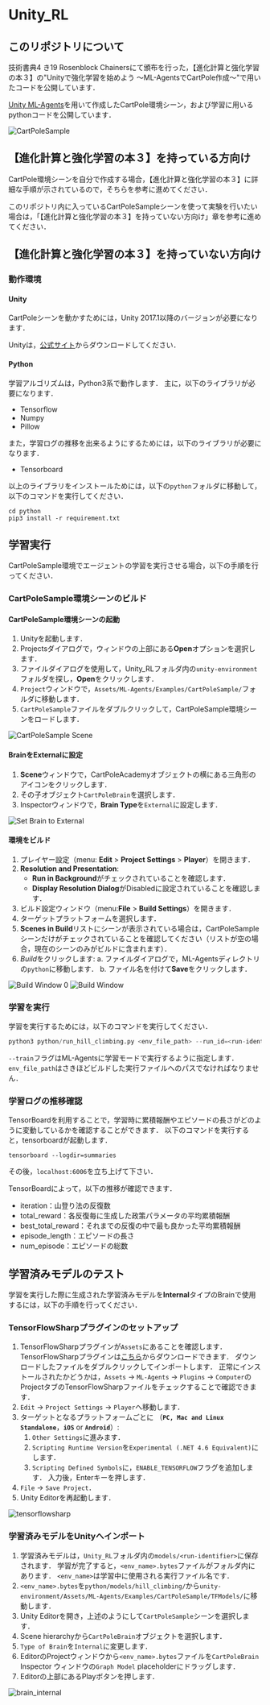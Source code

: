 # Unity_RL
## このリポジトリについて
技術書典4 き19 Rosenblock Chainersにて頒布を行った，【進化計算と強化学習の本３】の"Unityで強化学習を始めよう 〜ML-AgentsでCartPole作成〜"で用いたコードを公開しています．

[Unity ML-Agents](https://github.com/Unity-Technologies/ml-agents)を用いて作成したCartPole環境シーン，および学習に用いるpythonコードを公開しています．

![CartPoleSample](images/cartpole.png)


## 【進化計算と強化学習の本３】を持っている方向け
CartPole環境シーンを自分で作成する場合，【進化計算と強化学習の本３】に詳細な手順が示されているので，そちらを参考に進めてください．

このリポジトリ内に入っているCartPoleSampleシーンを使って実験を行いたい場合は，「【進化計算と強化学習の本３】を持っていない方向け」章を参考に進めてください．


## 【進化計算と強化学習の本３】を持っていない方向け
### 動作環境
#### Unity
CartPoleシーンを動かすためには，Unity 2017.1以降のバージョンが必要になります．

Unityは，[公式サイト](https://unity3d.com/jp)からダウンロードしてください．

#### Python
学習アルゴリズムは，Python3系で動作します．
主に，以下のライブラリが必要になります．

* Tensorflow
* Numpy
* Pillow

また，学習ログの推移を出来るようにするためには，以下のライブラリが必要になります．

* Tensorboard

以上のライブラリをインストールためには，以下の`python`フォルダに移動して，以下のコマンドを実行してください．

```
cd python
pip3 install -r requirement.txt
```


## 学習実行
CartPoleSample環境でエージェントの学習を実行させる場合，以下の手順を行ってください．

### CartPoleSample環境シーンのビルド
#### CartPoleSample環境シーンの起動
1. Unityを起動します．
2. Projectsダイアログで，ウィンドウの上部にある**Open**オプションを選択します．
3. ファイルダイアログを使用して，Unity_RLフォルダ内の`unity-environment`フォルダを探し，**Open**をクリックします．
4. `Project`ウィンドウで，`Assets/ML-Agents/Examples/CartPoleSample/`フォルダに移動します．
5. `CartPoleSample`ファイルをダブルクリックして，CartPoleSample環境シーンをロードします．

![CartPoleSample Scene](images/scene.png)


#### BrainをExternalに設定
1. **Scene**ウィンドウで，CartPoleAcademyオブジェクトの横にある三角形のアイコンをクリックします．
2. その子オブジェクト`CartPoleBrain`を選択します．
3. Inspectorウィンドウで，**Brain Type**を`External`に設定します．

![Set Brain to External](images/brain_external.png)

#### 環境をビルド
1. プレイヤー設定（menu: **Edit** > **Project Settings** > **Player**）を開きます．
2. **Resolution and Presentation**:
    - **Run in Background**がチェックされていることを確認します．
    - **Display Resolution Dialog**がDisabledに設定されていることを確認します．
3. ビルド設定ウィンドウ（menu:**File** > **Build Settings**）を開きます．
4. ターゲットプラットフォームを選択します．
5. **Scenes in Build**リストにシーンが表示されている場合は，CartPoleSampleシーンだけがチェックされていることを確認してください（リストが空の場合，現在のシーンのみがビルドに含まれます）．
6. *Build*をクリックします:
    a. ファイルダイアログで，ML-Agentsディレクトリの`python`に移動します．
    b. ファイル名を付けて**Save**をクリックします．

![Build Window 0](images/build_0.png)
![Build Window](images/build.png)

### 学習を実行
学習を実行するためには，以下のコマンドを実行してください．

```python
python3 python/run_hill_climbing.py <env_file_path> --run_id=<run-identifier> --train
```

`--train`フラグはML-Agentsに学習モードで実行するように指定します．
`env_file_path`はさきほどビルドした実行ファイルへのパスでなければなりません．


### 学習ログの推移確認
TensorBoardを利用することで，学習時に累積報酬やエピソードの長さがどのように変動しているかを確認することができます．
以下のコマンドを実行すると，tensorboardが起動します．

```
tensorboard --logdir=summaries
```

その後，`localhost:6006`を立ち上げて下さい．

TensorBoardによって，以下の推移が確認できます．

* iteration：山登り法の反復数
* total_reward：各反復毎に生成した政策パラメータの平均累積報酬
* best_total_reward：それまでの反復の中で最も良かった平均累積報酬
* episode_length：エピソードの長さ
* num_episode：エピソードの総数


## 学習済みモデルのテスト
学習を実行した際に生成された学習済みモデルを**Internal**タイプのBrainで使用するには，以下の手順を行ってください．

### TensorFlowSharpプラグインのセットアップ
1. TensorFlowSharpプラグインが`Assets`にあることを確認します．
TensorFlowSharpプラグインは[こちら](https://s3.amazonaws.com/unity-ml-agents/0.3/TFSharpPlugin.unitypackage)からダウンロードできます．
ダウンロードしたファイルをダブルクリックしてインポートします．
正常にインストールされたかどうかは，`Assets` -> `ML-Agents` -> `Plugins` -> `Computer`のProjectタブのTensorFlowSharpファイルをチェックすることで確認できます．
2. `Edit` -> `Project Settings` -> `Player`へ移動します．
3. ターゲットとなるプラットフォームごとに
（**`PC, Mac and Linux Standalone`**，**`iOS`** or **`Android`**）:
    1. `Other Settings`に進みます．
    2. `Scripting Runtime Version`を`Experimental (.NET 4.6 Equivalent)`にします．
    3. `Scripting Defined Symbols`に，`ENABLE_TENSORFLOW`フラグを追加します．
    入力後，Enterキーを押します．
4. `File` -> `Save Project`．
5. Unity Editorを再起動します．

![tensorflowsharp](images/tensorflowsharp.png)

### 学習済みモデルをUnityへインポート
1. 学習済みモデルは，`Unity_RL`フォルダ内の`models/<run-identifier>`に保存されます．
学習が完了すると，`<env_name>.bytes`ファイルがフォルダ内にあります．
`<env_name>`は学習中に使用される実行ファイル名です．
 2. `<env_name>.bytes`を`python/models/hill_climbing/`から`unity-environment/Assets/ML-Agents/Examples/CartPoleSample/TFModels/`に移動します．
3. Unity Editorを開き，上述のようにして`CartPoleSample`シーンを選択します．
4. Scene hierarchyから`CartPoleBrain`オブジェクトを選択します．
5. `Type of Brain`を`Internal`に変更します．
6. EditorのProjectウィンドウから`<env_name>.bytes`ファイルを`CartPoleBrain` Inspector ウィンドウの`Graph Model` placeholderにドラッグします．
7. Editorの上部にあるPlayボタンを押します．

![brain_internal](images/brain_internal.png)
